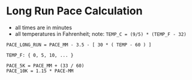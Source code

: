 # Long Run Pace Calculation

- all times are in minutes
- all temperatures in Fahrenheit; note: `TEMP_C = (9/5) * (TEMP_F - 32)`

```text
PACE_LONG_RUN = PACE_MM - 3.5 - [ 30 * ( TEMP - 60 ) ]

TEMP_F: { 0, 5, 10, ... }

PACE_5K = PACE_MM + (33 / 60)
PACE_10K = 1.15 * PACE-MM
```
